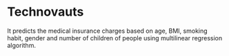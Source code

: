 # Technovauts
It predicts the medical insurance charges based on age, BMI, smoking habit, gender and number of children of people using multilinear regression algorithm.
